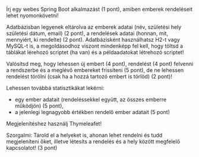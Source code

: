 Írj egy webes Spring Boot alkalmazást (1 pont), amiben emberek rendeléseit lehet nyomonkövetni!

Adatbázisban legyenek eltárolva az emberek adatai (név, születési hely születési dátum, email) (2 pont), a rendelések 
adatai (honnan, mit, mennyiért, ki rendelte) (2 pont).
Adatbázisként használhatsz H2-t vagy MySQL-t is, a megoldásodhoz viszont mindenképp fel kell, hogy töltsd a táblákat 
lérehozó scriptet (ha van) és a példaadatokat létrehozó scriptet!

Valósítsd meg, hogy lehessen új embert (4 pont), rendelést (4 pont) felvenni a rendszerbe és a meglévő embereket 
frissíteni (5 pont), de ne lehessen rendelést törölni (csak ha a hozzá tartozó embert is törlöd) (2 pont)!

Lehessen továbbá statisztikákat lekérni:
* egy ember adatait (rendeléssekkel együtt, az összes emberre működjön) (5 pont),
* a jelenlegi legnagyobb értékben rendelő ember adatait (5 pont)

Megjelenítéshez használj Thymeleafet!

Szorgalmi: Tárold el a helyeket is, ahonan lehet rendelni és tudd megjeleníteni őket, illetve létesíts a rendelés és a 
hely között megfelelő kapcsolatot! (3 pont)